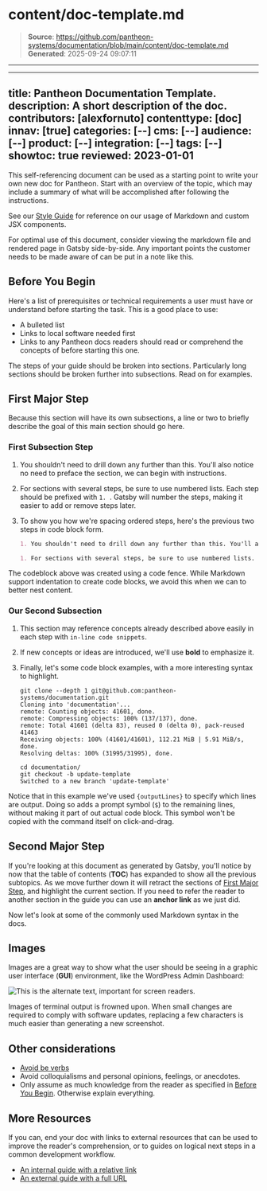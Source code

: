 # content/doc-template.md

> **Source**: https://github.com/pantheon-systems/documentation/blob/main/content/doc-template.md
> **Generated**: 2025-09-24 09:07:11

---

---
title: Pantheon Documentation Template.
description: A short description of the doc.
contributors: [alexfornuto]
contenttype: [doc]
innav: [true]
categories: [--]
cms: [--]
audience: [--]
product: [--]
integration: [--]
tags: [--]
showtoc: true
reviewed: 2023-01-01
---

This self-referencing document can be used as a starting point to write your own new doc for Pantheon. Start with an overview of the topic, which may include a summary of what will be accomplished after following the instructions.

See our [Style Guide](/style-guide) for reference on our usage of Markdown and custom JSX components.

<Alert title="Note" type="info">

For optimal use of this document, consider viewing the markdown file and rendered page in Gatsby side-by-side. Any important points the customer needs to be made aware of can be put in a note like this.

</Alert>

## Before You Begin
Here's a list of prerequisites or technical requirements a user must have or understand before starting the task. This is a good place to use:

 - A bulleted list
 - Links to local software needed first
 - Links to any Pantheon docs readers should read or comprehend the concepts of before starting this one.

The steps of your guide should be broken into sections. Particularly long sections should be broken further into subsections. Read on for examples.

## First Major Step
Because this section will have its own subsections, a line or two to briefly describe the goal of this main section should go here.

### First Subsection Step
1. You shouldn't need to drill down any further than this. You'll also notice no need to preface the section, we can begin with instructions.

1. For sections with several steps, be sure to use numbered lists. Each step should be prefixed with `1. `. Gatsby will number the steps, making it easier to add or remove steps later.

1. To show you how we're spacing ordered steps, here's the previous two steps in code block form.

   ```markdown
   1. You shouldn't need to drill down any further than this. You'll also notice no need to preface the section, we can begin with instructions.

   1. For sections with several steps, be sure to use numbered lists. Each step should be prefixed with `1. `. Gatsby will number the steps, making it easier to add or remove steps later.
   ```

  The codeblock above was created using a code fence. While Markdown support indentation to create code blocks, we avoid this when we can to better nest content.

### Our Second Subsection
1. This section may reference concepts already described above easily in each step with `in-line code snippets`.

1. If new concepts or ideas are introduced, we'll use **bold** to emphasize it.

1. Finally, let's some code block examples, with a more interesting syntax to highlight.

   ```bash{outputLines: 2-7}
   git clone --depth 1 git@github.com:pantheon-systems/documentation.git
   Cloning into 'documentation'...
   remote: Counting objects: 41601, done.
   remote: Compressing objects: 100% (137/137), done.
   remote: Total 41601 (delta 83), reused 0 (delta 0), pack-reused 41463
   Receiving objects: 100% (41601/41601), 112.21 MiB | 5.91 MiB/s, done.
   Resolving deltas: 100% (31995/31995), done.
   ```

   ```bash{outputLines:3}
   cd documentation/
   git checkout -b update-template
   Switched to a new branch 'update-template'
   ```

Notice that in this example we've used `{outputLines}` to specify which lines are output. Doing so adds a prompt symbol (`$`) to the remaining lines, without making it part of out actual code block. This symbol won't be copied with the command itself on click-and-drag.

## Second Major Step
If you're looking at this document as generated by Gatsby, you'll notice by now that the table of contents (**TOC**) has expanded to show all the previous subtopics. As we move further down it will retract the sections of [First Major Step](#first-major-step), and highlight the current section. If you need to refer the reader to another section in the guide you can use an **anchor link** as we just did.

Now let's look at some of the commonly used Markdown syntax in the docs.

## Images
Images are a great way to show what the user should be seeing in a graphic user interface (**GUI**) environment, like the WordPress Admin Dashboard:

![This is the alternate text, important for screen readers.](../images/WordPress_Pantheon-Cache-Settings.png)

<Alert title="Warning" type="danger">

Images of terminal output is frowned upon. When small changes are required to comply with software updates, replacing a few characters is much easier than generating a new screenshot.

</Alert>

## Other considerations
 - [Avoid be verbs](http://writing.rocks/to-be-or-not-to-be/)
 - Avoid colloquialisms and personal opinions, feelings, or anecdotes.
 - Only assume as much knowledge from the reader as specified in [Before You Begin](#before-you-begin). Otherwise explain everything.

## More Resources
If you can, end your doc with links to external resources that can be used to improve the reader's comprehension, or to guides on logical next steps in a common development workflow.

 - [An internal guide with a relative link](/get-started)  
 - [An external guide with a full URL](http://writing.rocks/)
